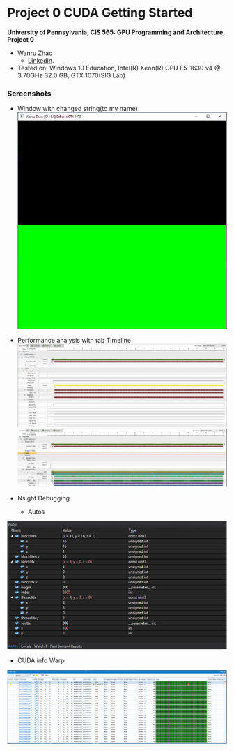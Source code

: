 Project 0 CUDA Getting Started
====================

**University of Pennsylvania, CIS 565: GPU Programming and Architecture, Project 0**

* Wanru Zhao
  * [LinkedIn](www.linkedin.com/in/wanru-zhao).
* Tested on: Windows 10 Education, Intel(R) Xeon(R) CPU E5-1630 v4 @ 3.70GHz 32.0 GB, GTX 1070(SIG Lab)

### Screenshots

* Window with changed string(to my name)
![](images/run_result.PNG)


* Performance analysis with tab Timeline
![](images/pAnalysis_CUDA.PNG)
![](images/pAnalysis_OpenGL.PNG)

* Nsight Debugging
  * Autos
  
![](images/debug_Autos.PNG)
  
  * CUDA info Warp
  
![](images/debug_CUDAinfo1.PNG)
